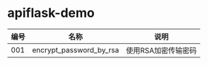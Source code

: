 # apiflask-demo

| 编号 | 名称                    | 说明                |
|------|-------------------------|-------------------|
| 001  | encrypt_password_by_rsa | 使用RSA加密传输密码 |
